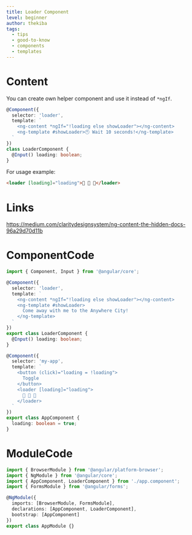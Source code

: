 ```yaml
---
title: Loader Component
level: beginner
author: thekiba
tags:
  - tips
  - good-to-know
  - components
  - templates
---
```


# Content
You can create own helper component and use it instead of `*ngIf`.

```typescript
@Component({
  selector: 'loader',
  template: `
    <ng-content *ngIf="!loading else showLoader"></ng-content>
    <ng-template #showLoader>🕚 Wait 10 seconds!</ng-template>
  `
})
class LoaderComponent {
  @Input() loading: boolean;
}
```

For usage example:
```html
<loader [loading]="loading">🦊 🦄 🐉</loader>
```

# Links

https://medium.com/claritydesignsystem/ng-content-the-hidden-docs-96a29d70d11b

# ComponentCode
```typescript 
import { Component, Input } from '@angular/core';

@Component({
  selector: 'loader',
  template: `
    <ng-content *ngIf="!loading else showLoader"></ng-content>
    <ng-template #showLoader>
      Come away with me to the Anywhere City!
    </ng-template>
  `
})
export class LoaderComponent {
  @Input() loading: boolean;
}

@Component({
  selector: 'my-app',
  template: `
    <button (click)="loading = !loading">
      Toggle
    </button>
    <loader [loading]="loading">
      🦊 🦄 🐉
    </loader>
  `
})
export class AppComponent {
  loading: boolean = true;
}
```

# ModuleCode
```typescript  
import { BrowserModule } from '@angular/platform-browser';
import { NgModule } from '@angular/core';
import { AppComponent, LoaderComponent } from './app.component';
import { FormsModule } from '@angular/forms';

@NgModule({
  imports: [BrowserModule, FormsModule],
  declarations: [AppComponent, LoaderComponent],
  bootstrap: [AppComponent]
})
export class AppModule {}
```
